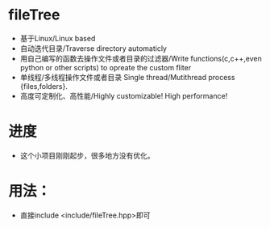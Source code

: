 # fileTree
 * 基于Linux/Linux based
 * 自动迭代目录/Traverse directory automaticly
 * 用自己编写的函数去操作文件或者目录的过滤器/Write functions(c,c++,even python or other scripts) to opreate the custom fliter
 * 单线程/多线程操作文件或者目录 Single thread/Mutithread process {files,folders}.
 * 高度可定制化、高性能/Highly customizable! High performance!
# 进度
 * 这个小项目刚刚起步，很多地方没有优化。
# 用法：
 * 直接include <include/fileTree.hpp>即可

 
  
